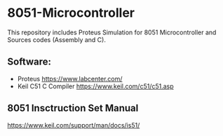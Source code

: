 # 8051-Microcontroller

This repository includes Proteus Simulation for 8051 Microcontroller and Sources codes (Assembly and C).

## Software:

- Proteus https://www.labcenter.com/
- Keil C51 C Compiler https://www.keil.com/c51/c51.asp

## 8051 Insctruction Set Manual 

https://www.keil.com/support/man/docs/is51/
